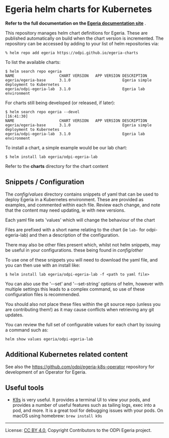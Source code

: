 <!-- SPDX-License-Identifier: CC-BY-4.0 -->
<!-- Copyright Contributors to the Egeria project. -->

# Egeria helm charts for Kubernetes

**Refer to the full documentation on the [Egeria documentation site](https://odpi.github.io/egeria-docs/guides/operations/kubernetes/)** .

This repository manages helm chart definitions for Egeria. These are published automatically on build when the chart version
is incremented. The repository can be accessed by adding to your list of helm repositories via:

```shell
% helm repo add egeria https://odpi.github.io/egeria-charts
```

To list the available charts:

```shell
$ helm search repo egeria
NAME                  	CHART VERSION	APP VERSION	DESCRIPTION
egeria/egeria-base    	3.1.0        	           	Egeria simple deployment to Kubernetes
egeria/odpi-egeria-lab	3.1.0        	           	Egeria lab environment
```

For charts still being developed (or released, if later):

```shell
$ helm search repo egeria --devel                                                  [16:41:30]
NAME                  	CHART VERSION	APP VERSION	DESCRIPTION
egeria/egeria-base    	3.1.0        	           	Egeria simple deployment to Kubernetes
egeria/odpi-egeria-lab	3.1.0        	           	Egeria lab environment
```

To install a chart, a simple example would be our lab chart:

```shell
$ helm install lab egeria/odpi-egeria-lab
```

Refer to the **charts** directory for the chart content
## Snippets / Configuration

The *config/values* directory contains snippets of yaml that can be used to deploy Egeria in a Kubernetes environment. These are provided as examples, and commented within each file. Review each change, and note that the content may need updating, ie with new versions.

Each yaml file sets 'values' which will change the behaviour of the chart

Files are prefixed with a short name relating to the chart (ie `lab-` for odpi-egeria-lab) and then a description of the configuration. 

There may also be other files present which, whilst not helm snippets, may be useful in your configurations. these being found in *config/other*

To use one of these snippets you will need to download the yaml file, and you can then use with an install like:
```shell
$ helm install lab egeria/odpi-egeria-lab -f <path to yaml file>
```

You can also use the '--set' and '--set-string' options of helm, however with multiple settings this leads to a complex command, so use of these configuration files is recommended.

You should also not place these files within the git source repo (unless you are contributing them!) as it may cause conflicts when retrieving any git updates.

You can review the full set of configurable values for each chart by issuing a command such as:
```shell
helm show values egeria/odpi-egeria-lab
```

## Additional Kubernetes related content

See also the https://github.com/odpi/egeria-k8s-operator repository for development of an Operator for Egeria.

## Useful tools

* [K9s](https://k9scli.io) is very useful. It provides a terminal UI to view your pods, and provides a number of useful features such as tailing logs, exec into a pod, and more. It is a great tool for debugging issues with your pods. On macOS using homebrew: `brew install k9s`

----
License: [CC BY 4.0](https://creativecommons.org/licenses/by/4.0/),
Copyright Contributors to the ODPi Egeria project.
